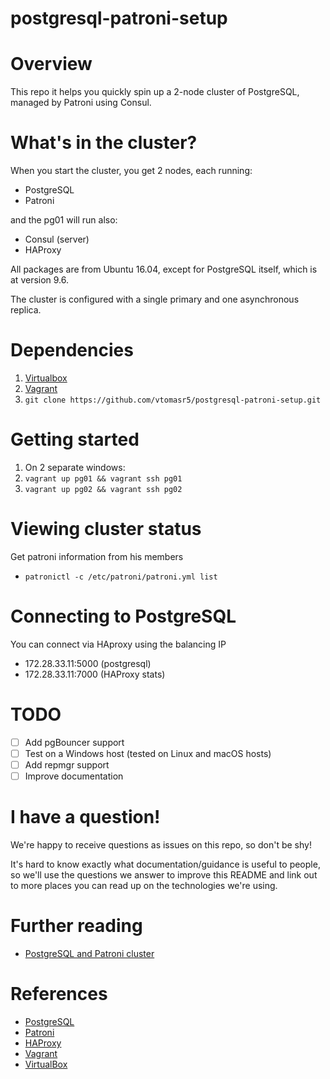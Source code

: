 postgresql-patroni-setup
========================

# Overview

This repo it helps you quickly spin up a 2-node cluster of PostgreSQL, managed by Patroni using Consul.

# What's in the cluster?

When you start the cluster, you get 2 nodes, each running:

  - PostgreSQL
  - Patroni

and the pg01 will run also:

  - Consul (server)
  - HAProxy

All packages are from Ubuntu 16.04, except for PostgreSQL itself, which is at version 9.6.

The cluster is configured with a single primary and one asynchronous replica.

# Dependencies
1. [Virtualbox](https://www.virtualbox.org/wiki/Downloads)
2. [Vagrant](http://www.vagrantup.com/downloads.html)
3. `git clone https://github.com/vtomasr5/postgresql-patroni-setup.git`

# Getting started

1.  On 2 separate windows:
2.  `vagrant up pg01 && vagrant ssh pg01`
4.  `vagrant up pg02 && vagrant ssh pg02`

# Viewing cluster status

Get patroni information from his members
  - `patronictl -c /etc/patroni/patroni.yml list`

# Connecting to PostgreSQL

You can connect via HAproxy using the balancing IP
  - 172.28.33.11:5000 (postgresql)
  - 172.28.33.11:7000 (HAProxy stats)

# TODO

- [ ] Add pgBouncer support
- [ ] Test on a Windows host (tested on Linux and macOS hosts)
- [ ] Add repmgr support
- [ ] Improve documentation

# I have a question!

We're happy to receive questions as issues on this repo, so don't be shy!

It's hard to know exactly what documentation/guidance is useful to people, so we'll use the questions we answer to improve this README and link out to more places you can read up on the technologies we're using.

# Further reading

* [PostgreSQL and Patroni cluster](https://www.linode.com/docs/databases/postgresql/create-a-highly-available-postgresql-cluster-using-patroni-and-haproxy/#before-you-begin)

# References
* [PostgreSQL](https://www.postgresql.org)
* [Patroni](https://patroni.readthedocs.io/en/latest/)
* [HAProxy](https://www.haproxy.org/)
* [Vagrant](http://vagrantup.com)
* [VirtualBox](http://www.virtualbox.org)
